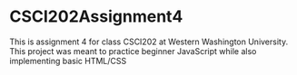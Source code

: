 # CSCI202Assignment4

This is assignment 4 for class CSCI202 at Western Washington University. This project was meant to practice beginner JavaScript while also implementing basic HTML/CSS
